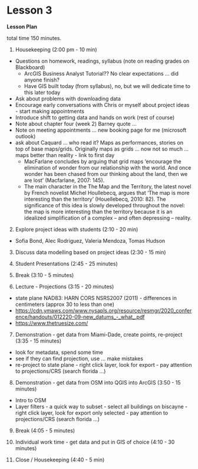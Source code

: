 Lesson 3  
========

**Lesson Plan**  

total time 150 minutes. 

1.   Housekeeping (2:00 pm - 10 min)  
   -   Questions on homework, readings, syllabus (note on reading grades on Blackboard)
       -   ArcGIS Business Analyst Tutorial?? No clear expectations ... did anyone finish?
       -   Have GIS built today (from syllabus), no, but we will dedicate time to this later today
   -   Ask about problems with downloading data
   -   Encourage early conversations with Chris or myself about project ideas - start making appointments
   -   Introduce shift to getting data and hands on work (rest of course)
   -   Note about chapter four (week 2) Barney quote ...
   -   Note on meeting appointments ... new booking page for me (microsoft outlook)
   -   ask about Caquard ... who read it? Maps as performances, stories on top of base maps/grids. Originally maps as grids ... now not so much ... maps better than reality - link to first day
       - MacFarlane concludes by arguing that grid maps ‘encourage the elimination of wonder from our relationship with the world. And once wonder has been chased from our thinking about the land, then we are lost’ (Macfarlane, 2007: 145).
       - The main character in the The Map and the Territory, the latest novel by French novelist Michel Houllebecq, argues that ‘The map is more interesting than the territory’ (Houellebecq, 2010: 82). The significance of this idea is slowly developed throughout the novel: the map is more interesting than the territory because it is an idealized simplification of a complex – and often depressing – reality.

2.   Explore project ideas with students (2:10 - 20 min)
   -   Sofia Bond, Alec Rodriguez, Valeria Mendoza, Tomas Hudson

3.   Discuss data modelling based on project ideas (2:30 - 15 min) 

4.   Student Presentations (2:45 - 25 minutes)

5.   Break (3:10 - 5 minutes)

6.   Lecture - Projections (3:15 - 20 minutes)
   - state plane NAD83: HARN CORS NSRS2007 (2011) - differences in centimeters (approx 30 to less than one)
   - https://cdn.ymaws.com/www.nysapls.org/resource/resmgr/2020_conference/handouts/012220-09-new_datums_-_what_.pdf
   - https://www.thetruesize.com/

7.   Demonstration - get data from Miami-Dade, create points, re-project (3:35 - 15 minutes)
   -   look for metadata, spend some time
   -   see if they can find projection, use ... make mistakes
   -   re-project to state plane 
      -   right click layer, look for export
      -   pay attention to projections/CRS (search florida ...)

8.   Demonstration - get data from OSM into QGIS into ArcGIS (3:50 - 15 minutes)
   -   Intro to OSM
   -   Layer filters - a quick way to subset
      -   select all buildings on biscayne
      -   right click layer, look for export only selected
      -   pay attention to projections/CRS (search florida ...)

9.   Break (4:05 - 5 minutes)

10.   Individual work time - get data and put in GIS of choice (4:10 - 30 minutes)

11.   Close / Housekeeping (4:40 - 5 min)